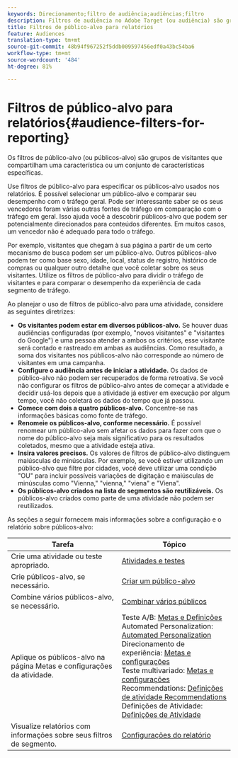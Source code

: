 ```yaml
---
keywords: Direcionamento;filtro de audiência;audiências;filtro
description: Filtros de audiência no Adobe Target (ou audiência) são grupos de visitantes que compartilham uma característica específica ou um conjunto de características.
title: Filtros de público-alvo para relatórios
feature: Audiences
translation-type: tm+mt
source-git-commit: 48b94f967252f5ddb009597456edf0a43bc54ba6
workflow-type: tm+mt
source-wordcount: '484'
ht-degree: 81%

---
```



# Filtros de público-alvo para relatórios{#audience-filters-for-reporting}

Os filtros de público-alvo (ou públicos-alvo) são grupos de visitantes que compartilham uma característica ou um conjunto de características específicas.

Use filtros de público-alvo para especificar os públicos-alvo usados nos relatórios. É possível selecionar um público-alvo e comparar seu desempenho com o tráfego geral. Pode ser interessante saber se os seus vencedores foram várias outras fontes de tráfego em comparação com o tráfego em geral. Isso ajuda você a descobrir públicos-alvo que podem ser potencialmente direcionados para conteúdos diferentes. Em muitos casos, um vencedor não é adequado para todo o tráfego.

Por exemplo, visitantes que chegam à sua página a partir de um certo mecanismo de busca podem ser um público-alvo. Outros públicos-alvo podem ter como base sexo, idade, local, status de registro, histórico de compras ou qualquer outro detalhe que você coletar sobre os seus visitantes. Utilize os filtros de público-alvo para dividir o tráfego de visitantes e para comparar o desempenho da experiência de cada segmento de tráfego.

Ao planejar o uso de filtros de público-alvo para uma atividade, considere as seguintes diretrizes:

* **Os visitantes podem estar em diversos públicos-alvo.** Se houver duas audiências configuradas (por exemplo, &quot;novos visitantes&quot; e &quot;visitantes do Google&quot;) e uma pessoa atender a ambos os critérios, esse visitante será contado e rastreado em ambas as audiências. Como resultado, a soma dos visitantes nos públicos-alvo não corresponde ao número de visitantes em uma campanha.
* **Configure o audiência antes de iniciar a atividade.** Os dados de público-alvo não podem ser recuperados de forma retroativa. Se você não configurar os filtros de público-alvo antes de começar a atividade e decidir usá-los depois que a atividade já estiver em execução por algum tempo, você não coletará os dados do tempo que já passou.
* **Comece com dois a quatro públicos-alvo.** Concentre-se nas informações básicas como fonte de tráfego.
* **Renomeie os públicos-alvo, conforme necessário.** É possível renomear um público-alvo sem afetar os dados para fazer com que o nome do público-alvo seja mais significativo para os resultados coletados, mesmo que a atividade esteja ativa.
* **Insira valores precisos.** Os valores de filtros de público-alvo distinguem maiúsculas de minúsculas. Por exemplo, se você estiver utilizando um público-alvo que filtre por cidades, você deve utilizar uma condição &quot;OU&quot; para incluir possíveis variações de digitação e maiúsculas de minúsculas como &quot;Vienna,&quot; &quot;vienna,&quot; &quot;viena&quot; e &quot;Viena&quot;.
* **Os públicos-alvo criados na lista de segmentos são reutilizáveis.** Os públicos-alvo criados como parte de uma atividade não podem ser reutilizados.

As seções a seguir fornecem mais informações sobre a configuração e o relatório sobre públicos-alvo:

| Tarefa | Tópico |
|--- |--- |
| Crie uma atividade ou teste apropriado. | [Atividades e testes](/help/c-intro/target-key-concepts.md) |
| Crie públicos-alvo, se necessário. | [Criar um público-alvo](/help/c-target/c-audiences/create-audience.md) |
| Combine vários públicos-alvo, se necessário. | [Combinar vários públicos](/help/c-target/combining-multiple-audiences.md) |
| Aplique os públicos-alvo na página Metas e configurações da atividade. | Teste A/B: [Metas e Definições](/help/c-activities/t-test-ab/t-test-create-ab/ab-goals-and-settings.md)<br>Automated Personalization:  [Automated Personalization](/help/c-activities/t-automated-personalization/automated-personalization.md)<br>Direcionamento de experiência: [Metas e configurações](/help/c-activities/t-experience-target/t-xt-create/xt-goals-and-settings.md)<br>Teste multivariado:  [Metas e configurações](/help/c-activities/c-multivariate-testing/t-create-multivariate-test/goals-and-settings.md)<br>Recommendations: [Definições de atividade Recommendations](/help/c-recommendations/t-create-recs-activity/recs-activity-settings.md)<br>Definições de Atividade: [Definições de Atividade](/help/c-activities/activity-settings.md) |
| Visualize relatórios com informações sobre seus filtros de segmento. | [Configurações do relatório](/help/c-reports/c-report-settings/report-settings.md) |

